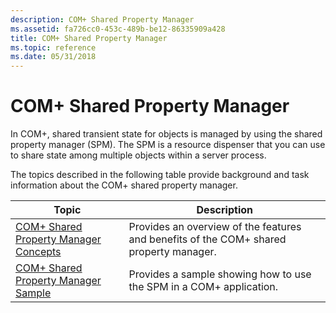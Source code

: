 ```yaml
---
description: COM+ Shared Property Manager
ms.assetid: fa726cc0-453c-489b-be12-86335909a428
title: COM+ Shared Property Manager
ms.topic: reference
ms.date: 05/31/2018
---
```


# COM+ Shared Property Manager

In COM+, shared transient state for objects is managed by using the shared property manager (SPM). The SPM is a resource dispenser that you can use to share state among multiple objects within a server process.

The topics described in the following table provide background and task information about the COM+ shared property manager.



| Topic                                                                                         | Description                                                                                       |
|-----------------------------------------------------------------------------------------------|---------------------------------------------------------------------------------------------------|
| [COM+ Shared Property Manager Concepts](com--shared-property-manager-concepts.md)<br/> | Provides an overview of the features and benefits of the COM+ shared property manager.<br/> |
| [COM+ Shared Property Manager Sample](com--shared-property-manager-sample.md)<br/>     | Provides a sample showing how to use the SPM in a COM+ application.<br/>                    |



 

 

 




